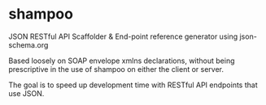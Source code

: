 shampoo
=======

JSON RESTful API Scaffolder &amp; End-point reference generator using json-schema.org

Based loosely on SOAP envelope xmlns declarations, without being prescriptive in the use of shampoo on either the client or server. 

The goal is to speed up development time with RESTful API endpoints that use JSON.
